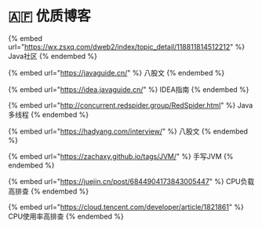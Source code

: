 # 🇦🇫 优质博客

{% embed url="https://wx.zsxq.com/dweb2/index/topic_detail/118811814512212" %}
Java社区
{% endembed %}

{% embed url="https://javaguide.cn/" %}
八股文
{% endembed %}

{% embed url="https://idea.javaguide.cn/" %}
IDEA指南
{% endembed %}

{% embed url="http://concurrent.redspider.group/RedSpider.html" %}
Java多线程
{% endembed %}

{% embed url="https://hadyang.com/interview/" %}
八股文
{% endembed %}

{% embed url="https://zachaxy.github.io/tags/JVM/" %}
手写JVM
{% endembed %}

{% embed url="https://juejin.cn/post/6844904173843005447" %}
CPU负载高排查
{% endembed %}

{% embed url="https://cloud.tencent.com/developer/article/1821861" %}
CPU使用率高排查
{% endembed %}
